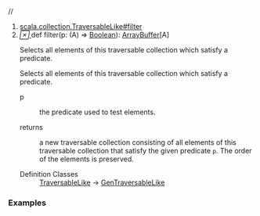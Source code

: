 //
<ol>
<li><a href="https://www.scala-lang.org/api/2.12.3/scala/collection/mutable/ArrayBuffer.html#filter(p:A=>Boolean):Repr">scala.collection.TraversableLike#filter</a></li>
<li name="scala.collection.TraversableLike#filter" visbl="pub" class="indented0 " data-isabs="false" fullcomment="yes" group="Ungrouped"> <a id="filter(p:A=>Boolean):Repr"></a><a id="filter((A)⇒Boolean):ArrayBuffer[A]"></a> <span class="permalink"> <a href="../../../scala/collection/mutable/ArrayBuffer.html#filter(p:A=>Boolean):Repr" title="Permalink"> <i class="material-icons"></i> </a> </span> <span class="modifier_kind"> <span class="modifier"></span> <span class="kind">def</span> </span> <span class="symbol"> <span class="name">filter</span><span class="params">(<span name="p">p: (<span class="extype" name="scala.collection.mutable.ArrayBuffer.A">A</span>) ⇒ <a href="../../Boolean.html" class="extype" name="scala.Boolean">Boolean</a></span>)</span><span class="result">: <a href="" class="extype" name="scala.collection.mutable.ArrayBuffer">ArrayBuffer</a>[<span class="extype" name="scala.collection.mutable.ArrayBuffer.A">A</span>]</span> </span> <p class="shortcomment cmt">Selects all elements of this traversable collection which satisfy a predicate.</p>
 <div class="fullcomment">
  <div class="comment cmt">
   <p>Selects all elements of this traversable collection which satisfy a predicate. </p>
  </div>
  <dl class="paramcmts block">
   <dt class="param">
    p
   </dt>
   <dd class="cmt">
    <p>the predicate used to test elements.</p>
   </dd>
   <dt>
    returns
   </dt>
   <dd class="cmt">
    <p>a new traversable collection consisting of all elements of this traversable collection that satisfy the given predicate <code>p</code>. The order of the elements is preserved.</p>
   </dd>
  </dl>
  <dl class="attributes block"> 
   <dt>
    Definition Classes
   </dt>
   <dd>
    <a href="../TraversableLike.html" class="extype" name="scala.collection.TraversableLike">TraversableLike</a> → 
    <a href="../GenTraversableLike.html" class="extype" name="scala.collection.GenTraversableLike">GenTraversableLike</a>
   </dd>
  </dl>
 </div> </li>
        </ol>


### Examples
















